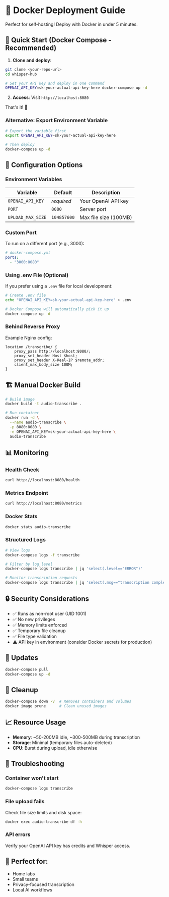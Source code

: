 # 🐳 Docker Deployment Guide

Perfect for self-hosting! Deploy with Docker in under 5 minutes.

## 🚀 Quick Start (Docker Compose - Recommended)

1. **Clone and deploy**:
```bash
git clone <your-repo-url>
cd whisper-hub

# Set your API key and deploy in one command
OPENAI_API_KEY=sk-your-actual-api-key-here docker-compose up -d
```

2. **Access**: Visit `http://localhost:8080`

That's it! 🎉

### Alternative: Export Environment Variable

```bash
# Export the variable first
export OPENAI_API_KEY=sk-your-actual-api-key-here

# Then deploy
docker-compose up -d
```

## 🔧 Configuration Options

### Environment Variables

| Variable | Default | Description |
|----------|---------|-------------|
| `OPENAI_API_KEY` | *required* | Your OpenAI API key |
| `PORT` | `8080` | Server port |
| `UPLOAD_MAX_SIZE` | `104857600` | Max file size (100MB) |

### Custom Port

To run on a different port (e.g., 3000):
```yaml
# docker-compose.yml
ports:
  - "3000:8080"
```

### Using .env File (Optional)

If you prefer using a `.env` file for local development:
```bash
# Create .env file
echo "OPENAI_API_KEY=sk-your-actual-api-key-here" > .env

# Docker Compose will automatically pick it up
docker-compose up -d
```

### Behind Reverse Proxy

Example Nginx config:
```nginx
location /transcribe/ {
    proxy_pass http://localhost:8080/;
    proxy_set_header Host $host;
    proxy_set_header X-Real-IP $remote_addr;
    client_max_body_size 100M;
}
```

## 🏗️ Manual Docker Build

```bash
# Build image
docker build -t audio-transcribe .

# Run container
docker run -d \
  --name audio-transcribe \
  -p 8080:8080 \
  -e OPENAI_API_KEY=sk-your-actual-api-key-here \
  audio-transcribe
```

## 📊 Monitoring

### Health Check
```bash
curl http://localhost:8080/health
```

### Metrics Endpoint
```bash
curl http://localhost:8080/metrics
```

### Docker Stats
```bash
docker stats audio-transcribe
```

### Structured Logs
```bash
# View logs
docker-compose logs -f transcribe

# Filter by log level
docker-compose logs transcribe | jq 'select(.level=="ERROR")'

# Monitor transcription requests
docker-compose logs transcribe | jq 'select(.msg=="transcription completed successfully")'
```

## 🔒 Security Considerations

- ✅ Runs as non-root user (UID 1001)
- ✅ No new privileges
- ✅ Memory limits enforced
- ✅ Temporary file cleanup
- ✅ File type validation
- ⚠️ API key in environment (consider Docker secrets for production)

## 🔄 Updates

```bash
docker-compose pull
docker-compose up -d
```

## 🧹 Cleanup

```bash
docker-compose down -v  # Removes containers and volumes
docker image prune      # Clean unused images
```

## 📈 Resource Usage

- **Memory**: ~50-200MB idle, ~300-500MB during transcription
- **Storage**: Minimal (temporary files auto-deleted)
- **CPU**: Burst during upload, idle otherwise

## 🔧 Troubleshooting

### Container won't start
```bash
docker-compose logs transcribe
```

### File upload fails
Check file size limits and disk space:
```bash
docker exec audio-transcribe df -h
```

### API errors
Verify your OpenAI API key has credits and Whisper access.

## 🎯 Perfect for:
- Home labs
- Small teams
- Privacy-focused transcription
- Local AI workflows